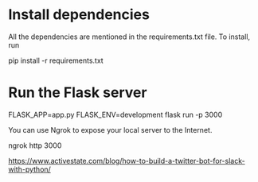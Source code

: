 # Install dependencies

All the dependencies are mentioned in the requirements.txt file. To install, run

pip install -r requirements.txt

# Run the Flask server

FLASK_APP=app.py FLASK_ENV=development flask run -p 3000

You can use Ngrok to expose your local server to the Internet.

ngrok http 3000

https://www.activestate.com/blog/how-to-build-a-twitter-bot-for-slack-with-python/
